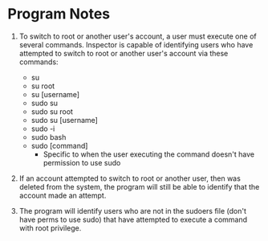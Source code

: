 # Program Notes

1. To switch to root or another user's account, a user must execute one of several commands. Inspector is capable of identifying users who have attempted to switch to root or another user's account via these commands:

    * su
    * su root
    * su [username]
    * sudo su
    * sudo su root
    * sudo su [username]
    * sudo -i
    * sudo bash
    * sudo [command]
        * Specific to when the user executing the command doesn't have permission to use sudo

2. If an account attempted to switch to root or another user, then was deleted from the system, the program will still be able to identify that the account made an attempt.
3. The program will identify users who are not in the sudoers file (don't have perms to use sudo) that have attempted to execute a command with root privilege.

